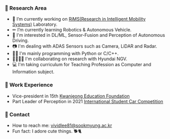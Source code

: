 
### 🔖 Research Area

- 🔭 I’m currently working on [RiMS(Research in Intelligent Mobility Systems)](https://sites.google.com/view/drshin/home) Laboratory.
- ✏ I’m currently learning Robotics & Autonomous Vehicle.
- 🎯 I'm interested in DL/ML, Sensor-Fusion and Perception of Autonomous Driving.
- 📷 I'm dealing with ADAS Sensors such as Camera, LiDAR and Radar.
- 👩‍💻 I'm mainly programming with Python or C/C++.
- 👨‍👨‍👧‍👦 I'm collaborating on research with Hyundai NGV.
- 💻 I'm taking curriculum for Teaching Profession as Computer and Information subject.




### 🔑 Work Experience
- Vice-president in 15th [Kwanjeong Education Foundation](http://www.ikef.or.kr/)
- Part Leader of Perception in 2021 [International Student Car Competition](http://kasa.hihompy.co.kr/cev/index.php)



### 📩 Contact

- How to reach me: vividlee81@sookmyung.ac.kr
- Fun fact: I adore cute things. 🐕🐈

